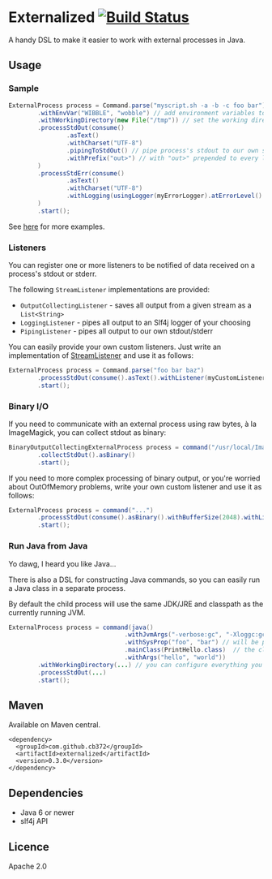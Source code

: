 # Externalized [![Build Status](https://travis-ci.org/cb372/externalized.png?branch=master)](https://travis-ci.org/cb372/externalized)

A handy DSL to make it easier to work with external processes in Java.

## Usage

### Sample

````java
ExternalProcess process = Command.parse("myscript.sh -a -b -c foo bar")
        .withEnvVar("WIBBLE", "wobble") // add environment variables to the process's environment
        .withWorkingDirectory(new File("/tmp")) // set the working directory
        .processStdOut(consume()
                .asText()
                .withCharset("UTF-8")
                .pipingToStdOut() // pipe process's stdout to our own stdout
                .withPrefix("out>") // with "out>" prepended to every line
        )
        .processStdErr(consume()
                .asText()
                .withCharset("UTF-8")
                .withLogging(usingLogger(myErrorLogger).atErrorLevel().withPrefix("Error in script!! - "))
        )
        .start();
````

See [here](src/test/java/com/github/cb372/util/sample/ExternalProcessSample.java) for more examples.

### Listeners

You can register one or more listeners to be notified of data received on a process's stdout or stderr.

The following `StreamListener` implementations are provided:

* `OutputCollectingListener` - saves all output from a given stream as a `List<String>`
* `LoggingListener` - pipes all output to an Slf4j logger of your choosing
* `PipingListener` - pipes all output to our own stdout/stderr

You can easily provide your own custom listeners. Just write an implementation of [StreamListener](src/main/java/com/github/cb372/util/stream/listener/StreamListener.java) and use it as follows:

````java
ExternalProcess process = Command.parse("foo bar baz")
        .processStdOut(consume().asText().withListener(myCustomListener))
        .start();
````

### Binary I/O

If you need to communicate with an external process using raw bytes, à la ImageMagick, you can collect stdout as binary:

````java
BinaryOutputCollectingExternalProcess process = command("/usr/local/ImageMagick/bin/convert")
        .collectStdOut().asBinary()
        .start();
````

If you need to more complex processing of binary output, or you're worried about OutOfMemory problems, write your own custom listener and use it as follows:

````java
ExternalProcess process = command("...")
        .processStdOut(consume().asBinary().withBufferSize(2048).withListener(myCustomListener))
        .start();
````

### Run Java from Java

Yo dawg, I heard you like Java...

There is also a DSL for constructing Java commands, so you can easily run a Java class in a separate process.

By default the child process will use the same JDK/JRE and classpath as the currently running JVM.

````java
ExternalProcess process = command(java()
                                .withJvmArgs("-verbose:gc", "-Xloggc:gc.log", "-Xmx512m")
                                .withSysProp("foo", "bar") // will be passed as -Dfoo=bar
                                .mainClass(PrintHello.class)  // the class to run
                                .withArgs("hello", "world"))
        .withWorkingDirectory(...) // you can configure everything you would with a normal process
        .processStdOut(...)
        .start();
````

## Maven

Available on Maven central.

````
<dependency>
  <groupId>com.github.cb372</groupId>
  <artifactId>externalized</artifactId>
  <version>0.3.0</version>
</dependency>
````

## Dependencies

* Java 6 or newer
* slf4j API

## Licence

Apache 2.0

